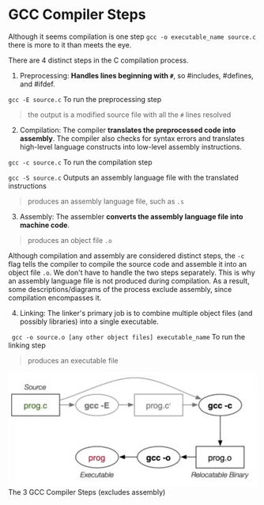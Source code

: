 # GCC Compiler Steps

Although it seems compilation is one step `gcc -o executable_name source.c` there is more to it than meets the eye.

There are 4 distinct steps in the C compilation process. 

1. Preprocessing: **Handles lines beginning with `#`**, so #includes, #defines, and
#ifdef. 

` gcc -E source.c ` To run the preprocessing step

> the output is a modified source file with all the `#` lines resolved

2. Compilation: The compiler **translates the preprocessed code into assembly**. The compiler also checks for syntax errors
   and translates high-level language constructs into low-level assembly instructions.

` gcc -c source.c ` To run the compilation step 

` gcc -S source.c ` Outputs an assembly language file with the translated instructions 

> produces an assembly language file, such as `.s`

3. Assembly: The assembler **converts the assembly language file into machine code**.

> produces an object file `.o`

Although compilation and assembly are considered distinct steps, the `-c` flag tells the compiler to compile the source code and      assemble it into an object file `.o`. We don't have to handle the two steps separately. This is why an assembly language file is 
not produced during compilation. As a result, some descriptions/diagrams of the process exclude assembly, since compilation encompasses it. 

4. Linking: The linker's primary job is to combine multiple object files (and possibly libraries) into a single executable.

` gcc -o source.o [any other object files] executable_name` To run the linking step 

> produces an executable file

![Alt Text](images/3StepsCompiling.png)
The 3 GCC Compiler Steps (excludes assembly)

